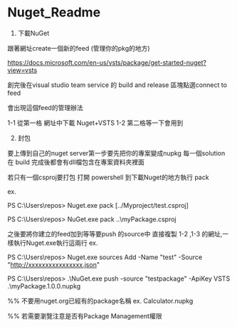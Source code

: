 # Nuget_Readme

1. 下載NuGet

跟著網址create一個新的feed (管理你的pkg的地方)

https://docs.microsoft.com/en-us/vsts/package/get-started-nuget?view=vsts

創完後在visual studio team service 的 build and release 區塊點選connect to feed

會出現這個feed的管理辦法 

   1-1 從第一格 網址中下載 Nuget+VSTS
   1-2 第二格等一下會用到


2. 封包

要上傳到自己的nuget server第一步要先把你的專案變成nupkg
每一個solution 在 build 完成後都會有dll檔包含在專案資料夾裡面

若只有一個csproj要打包
打開 powershell 到下載Nuget的地方執行 pack

ex.

PS C:\Users\repos> Nuget.exe pack [../Myproject/test.csproj]

PS C:\Users\repos> NuGet.exe pack ..\myPackage.csproj

之後要將你建立的feed加到等等要push 的source中
直接複製 1-2 ,1-3 的網址,一樣執行Nuget.exe執行這兩行
ex.

PS C:\Users\repos> Nuget.exe sources Add -Name "test" -Source "http://xxxxxxxxxxxxxxxx.json"

PS C:\Users\repos> .\NuGet.exe push -source "testpackage" -ApiKey VSTS .\myPackage.1.0.0.nupkg

%% 不要用nuget.org已經有的package名稱 ex. Calculator.nupkg

%% 若需要瀏覽注意是否有Package Management權限
